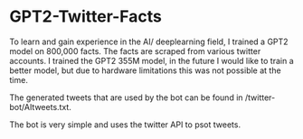# GPT2-Twitter-Facts

To learn and gain experience in the AI/ deeplearning field, I trained a GPT2 model on 800,000 facts. The facts are scraped from various twitter accounts. 
I trained the GPT2 355M model, in the future I would like to train a better model, but due to hardware limitations this was not possible at the time.

The generated tweets that are used by the bot can be found in /twitter-bot/AItweets.txt.

The bot is very simple and uses the twitter API to psot tweets.
